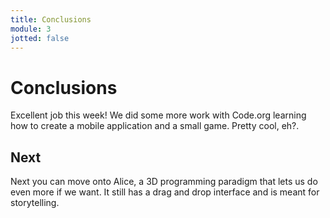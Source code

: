 ```yaml
---
title: Conclusions
module: 3
jotted: false
---
```


# Conclusions

Excellent job this week!  We did some more work with Code.org learning how to create a mobile application and a small game.  Pretty cool, eh?.

## Next

Next you can move onto Alice, a 3D programming paradigm that lets us do even more if we want.  It still has a drag and drop interface and is meant for storytelling. 